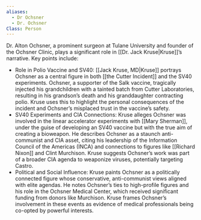 ```yaml
---
aliases:
  - Dr Ochsner
  - Dr. Ochsner
Class: Person
---
```


Dr. Alton Ochsner, a prominent surgeon at Tulane University and founder of the Ochsner Clinic, plays a significant role in [[Dr. Jack Kruse|Kruse]]’s narrative. Key points include:

- Role in Polio Vaccine and SV40: [[Jack Kruse, MD|Kruse]] portrays Ochsner as a central figure in both [[the Cutter Incident]] and the SV40 experiments. Ochsner, a supporter of the Salk vaccine, tragically injected his grandchildren with a tainted batch from Cutter Laboratories, resulting in his grandson’s death and his granddaughter contracting polio. Kruse uses this to highlight the personal consequences of the incident and Ochsner’s misplaced trust in the vaccine’s safety.
- SV40 Experiments and CIA Connections: Kruse alleges Ochsner was involved in the linear accelerator experiments with [[Mary Sherman]], under the guise of developing an SV40 vaccine but with the true aim of creating a bioweapon. He describes Ochsner as a staunch anti-communist and CIA asset, citing his leadership of the Information Council of the Americas (INCA) and connections to figures like [[Richard Nixon]] and Clint Murchison. Kruse suggests Ochsner’s work was part of a broader CIA agenda to weaponize viruses, potentially targeting Castro.
- Political and Social Influence: Kruse paints Ochsner as a politically connected figure whose conservative, anti-communist views aligned with elite agendas. He notes Ochsner’s ties to high-profile figures and his role in the Ochsner Medical Center, which received significant funding from donors like Murchison. Kruse frames Ochsner’s involvement in these events as evidence of medical professionals being co-opted by powerful interests.